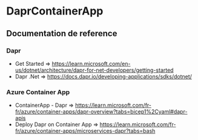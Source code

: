 # DaprContainerApp

## Documentation de reference
### Dapr
- Get Started => https://learn.microsoft.com/en-us/dotnet/architecture/dapr-for-net-developers/getting-started
- Dapr .Net => https://docs.dapr.io/developing-applications/sdks/dotnet/
### Azure Container App
- ContainerApp - Dapr => https://learn.microsoft.com/fr-fr/azure/container-apps/dapr-overview?tabs=bicep1%2Cyaml#dapr-apis
- Deploy Dapr on Container App => https://learn.microsoft.com/fr-fr/azure/container-apps/microservices-dapr?tabs=bash
